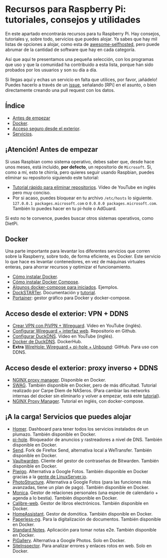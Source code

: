 # Recursos para Raspberry Pi: tutoriales, consejos y utilidades

En este apartado encontrarás recursos para tu Raspberry Pi. Hay consejos, tutoriales y, sobre todo, servicios que puedes alojar. Ya sabes que hay mil listas de opciones a alojar, como esta de [awesome-selfhosted](https://github.com/awesome-selfhosted/awesome-selfhosted), pero puede abrumar de la cantidad de software que hay en cada categoría. 

Así que aquí te presentamos una pequeña selección, con los programas que uso y que la comunidad ha contribuido a esta lista, porque han sido probados por los usuarios y son su día a día.

Si llegas aquí y echas un servicio en falta que utilices, por favor, ¡añádelo! Puedes hacerlo a través de un [issue](https://github.com/decisoft/recursos-privacidad/issues), señalando [RPi] en el asunto, o bien directamente creando una pull request con los datos.

## Índice

- [Antes de empezar](https://github.com/decisoft/recursos-privacidad/blob/main/raspberry.md#atenci%C3%B3n-antes-de-empezar)
- [Docker](https://github.com/decisoft/recursos-privacidad/blob/main/raspberry.md#docker).
- [Acceso seguro desde el exterior](https://github.com/decisoft/recursos-privacidad/blob/main/raspberry.md#acceso-desde-el-exterior-vpn--ddns).
- [Servicios](https://github.com/decisoft/recursos-privacidad/blob/main/raspberry.md#a-la-carga-servicios-que-puedes-alojar).

## ¡Atención! Antes de empezar

Si usas Raspbian como sistema operativo, debes saber que, desde hace unos meses, está incluido, **por defecto**, un repositorio de `Microsoft`. Si, como a mí, esto te chirría, pero quieres seguir usando Raspbian, puedes eliminar su repositorio siguiendo este tutorial:

- [Tutorial rápido para eliminar repositorios](https://www.youtube.com/watch?v=CHv8JSvdW8U). Vídeo de YouTube en inglés pero muy conciso.
- Por si acaso, puedes bloquear en tu archivo `/etc/hosts` lo siguiente. `127.0.0.1 packages.microsoft.com` o `0.0.0.0 packages.microsoft.com`. También lo puedes hacer en tu pi-hole o AdGuard.

Si esto no te convence, puedes buscar otros sistemas operativos, como DietPi.

## Docker

Una parte importante para levantar los diferentes servicios que corren sobre la Raspberry, sobre todo, de forma eficiente, es Docker. Este servicio lo que hace es levantar contenedores, en vez de máquinas virtuales enteras, para ahorrar recursos y optimizar el funcionamiento.

- [Cómo instalar Docker](https://www.docker.com/get-started).
- [Cómo instalar Docker Compose](https://docs.docker.com/compose/install/).
- [Algunos docker-compose para iniciados](https://www.reddit.com/r/selfhosted/comments/mdshuv/lets_make_some_newbies_life_better_and_post_a_few/). Ejemplos.
- [DockSTARTer](https://dockstarter.com/). Documentación y [tutorial](https://www.youtube.com/watch?app=desktop&v=urPGw4lCdfM).
- [Portainer](https://www.wundertech.net/portainer-raspberry-pi-install-how-to-install-docker-and-portainer/): gestor gráfico para Docker y docker-compose.

## Acceso desde el exterior: VPN + DDNS

- [Crear VPN con PiVPN + Wireguard](https://www.youtube.com/watch?v=DUpIOSbbvKk). Vídeo en YouTube (inglés).
- [Configurar Wireguard + interfaz web](https://github.com/WeeJeWel/wg-easy). Repositorio en Github.
- [Configurar DuckDNS](https://www.youtube.com/watch?v=uhJ1zQIjujg). Vídeo en YouTube (inglés). 
- [Docker de DuckDNS](https://hub.docker.com/r/linuxserver/duckdns). DockerHub.
- **Extra** [WireHole: Wireguard + pi-hole + Unbound](https://github.com/IAmStoxe/wirehole): GitHub. Para uso con DDNS.

## Acceso desde el exterior: proxy inverso + DDNS

- [NGINX proxy manager](https://nginxproxymanager.com/). Disponible en Docker.
- [SWAG](https://telegra.ph/Como-configurar-SWAG-como-proxy-inverso-en-Unraid-y-cualquier-otro-NAS-usando-docker-05-09). También disponible en Docker, pero de más dificultad. Tutorial realizado por Carpe Diem de NASeros. (Para cambiar las networks internas del docker sin eliminarlo y volver a empezar, está este [tutorial](https://stackoverflow.com/questions/54720587/how-to-change-the-network-of-a-running-docker-container)).
- [NGINX Proxy Manager](https://www.domysee.com/blogposts/reverse-proxy-nginx-docker-compose). Tutorial en inglés, con docker-compose.

## ¡A la carga! Servicios que puedes alojar

- [Homer](https://github.com/bastienwirtz/homer). Dashboard para tener todos los servicios instalados de un plumazo. También disponible en Docker.
- [pi-hole](https://github.com/pi-hole/pi-hole). Bloqueador de anuncios y rastreadores a nivel de DNS. También disponible en Docker.
- [Send](https://github.com/timvisee/send). Fork de Firefox Send, alternativa local a WeTransfer. También disponible en Docker.
- [Vaultwarden](https://github.com/dani-garcia/vaultwarden). Cliente del gestor de contraseñas de Bitwarden. También disponible en Docker.
- [Piwigo](https://github.com/Piwigo/Piwigo). Alternativa a Google Fotos. También disponible en Docker gracias a la [gente de LinuxServer.io](https://hub.docker.com/r/linuxserver/piwigo).
- [PhotoStructure](https://github.com/photostructure/photostructure-for-servers). Alternativa a Google Fotos (para las funciones más avanzadas, tiene un plan de pago). También disponible en Docker.
- [Monica](https://github.com/monicahq/monica). Gestor de relaciones personales (una especie de calendario + agenda a lo bestia). También disponible en Docker.
- [Calibre-web](https://github.com/janeczku/calibre-web). Gestor de libros electrónicos. También disponible en Docker.
- [HomeAssistant](https://github.com/home-assistant/core). Gestor de domótica. También disponible en Docker.
- [Paperless-ng](https://github.com/jonaswinkler/paperless-ng). Para la digitalización de documentos. También disponible en Docker.
- [Standard Notes](https://github.com/standardnotes/web). Aplicación para tomar notas e2e. También disponible en Docker.
- [PiGallery](https://github.com/bpatrik/pigallery2). Alternativa a Google Photos. Solo en Docker.
- [SiteInspector](https://www.getsiteinspector.com/). Para analizar errores y enlaces rotos en web. Solo en Docker.